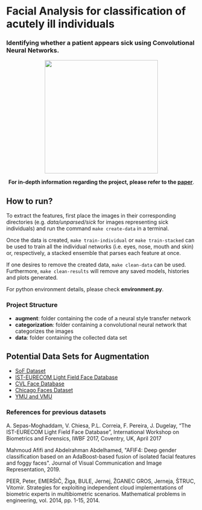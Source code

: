 # Facial Analysis for classification of acutely ill individuals
### Identifying whether a patient appears sick using Convolutional Neural Networks.

<p align="center">
  <img height="300" src="https://github.com/vandrw/icu_binary/blob/master/documentation/sick_features.jpg">
</p>

<p align="center">
  <b>For in-depth information regarding the project, please refer to the <a href="https://github.com/vandrw/icu_binary/blob/master/documentation/Report.pdf">paper</a></b>.
</p>

## How to run?
To extract the features, first place the images in their corresponding directories (e.g. _data/unparsed/sick_ for images representing sick individuals) and run the command `make create-data` in a terminal.

Once the data is created, `make train-individual` or `make train-stacked` can be used to train all the individual networks (i.e. eyes, nose, mouth and skin) or, respectively, a stacked ensemble that parses each feature at once.

If one desires to remove the created data, `make clean-data` can be used. Furthermore, `make clean-results` will remove any saved models, histories and plots generated.

For python environment details, please check __environment.py__.

### Project Structure
* **augment**: folder containing the code of a neural style transfer network
* **categorization**: folder containing a convolutional neural network that categorizes the images
* **data**: folder containing the collected data set

## Potential Data Sets for Augmentation
* [SoF Dataset](https://sites.google.com/view/sof-dataset)
* [IST-EURECOM Light Field Face Database](http://www.img.lx.it.pt/LFFD/)
* [CVL Face Database](http://www.lrv.fri.uni-lj.si/facedb.html)
* [Chicago Faces Dataset](https://chicagofaces.org/default/download/)
* [YMU and VMU](http://www.antitza.com/makeup-datasets.html)

### References for previous datasets
A. Sepas-Moghaddam, V. Chiesa, P.L. Correia, F. Pereira, J. Dugelay, “The IST-EURECOM Light Field Face Database”, International Workshop on Biometrics and Forensics, IWBF 2017, Coventry, UK, April 2017

Mahmoud Afifi and Abdelrahman Abdelhamed, "AFIF4: Deep gender classification based on an AdaBoost-based fusion of isolated facial features and foggy faces". Journal of Visual Communication and Image Representation, 2019. 

PEER, Peter, EMERŠIČ, Žiga, BULE, Jernej, ŽGANEC GROS, Jerneja, ŠTRUC, Vitomir. Strategies for exploiting independent cloud implementations of biometric experts in multibiometric scenarios. Mathematical problems in engineering, vol. 2014, pp. 1-15, 2014.

